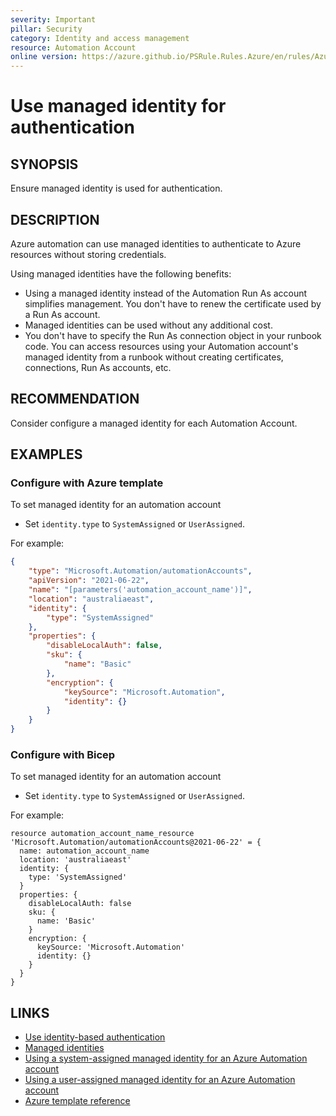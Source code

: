 ```yaml
---
severity: Important
pillar: Security
category: Identity and access management
resource: Automation Account
online version: https://azure.github.io/PSRule.Rules.Azure/en/rules/Azure.Automation.ManagedIdentity/
---
```


# Use managed identity for authentication

## SYNOPSIS

Ensure managed identity is used for authentication.

## DESCRIPTION

Azure automation can use managed identities to authenticate to Azure resources without storing credentials.

Using managed identities have the following benefits:

- Using a managed identity instead of the Automation Run As account simplifies management.
You don't have to renew the certificate used by a Run As account.
- Managed identities can be used without any additional cost.
- You don't have to specify the Run As connection object in your runbook code. 
You can access resources using your Automation account's managed identity from a runbook without creating certificates, connections, Run As accounts, etc.

## RECOMMENDATION

Consider configure a managed identity for each Automation Account.

## EXAMPLES

### Configure with Azure template

To set managed identity for an automation account

- Set `identity.type` to `SystemAssigned` or `UserAssigned`.

For example:

```json
{
    "type": "Microsoft.Automation/automationAccounts",
    "apiVersion": "2021-06-22",
    "name": "[parameters('automation_account_name')]",
    "location": "australiaeast",
    "identity": {
        "type": "SystemAssigned"
    },
    "properties": {
        "disableLocalAuth": false,
        "sku": {
            "name": "Basic"
        },
        "encryption": {
            "keySource": "Microsoft.Automation",
            "identity": {}
        }
    }
}
```

### Configure with Bicep

To set managed identity for an automation account

- Set `identity.type` to `SystemAssigned` or `UserAssigned`.

For example:

```bicep
resource automation_account_name_resource 'Microsoft.Automation/automationAccounts@2021-06-22' = {
  name: automation_account_name
  location: 'australiaeast'
  identity: {
    type: 'SystemAssigned'
  }
  properties: {
    disableLocalAuth: false
    sku: {
      name: 'Basic'
    }
    encryption: {
      keySource: 'Microsoft.Automation'
      identity: {}
    }
  }
}
```

## LINKS

- [Use identity-based authentication](https://docs.microsoft.com/azure/architecture/framework/security/design-identity-authentication#use-identity-based-authentication)
- [Managed identities](https://docs.microsoft.com/azure/automation/automation-security-overview#managed-identities)
- [Using a system-assigned managed identity for an Azure Automation account](https://docs.microsoft.com/azure/automation/enable-managed-identity-for-automation)
- [Using a user-assigned managed identity for an Azure Automation account](https://docs.microsoft.com/azure/automation/add-user-assigned-identity)
- [Azure template reference](https://docs.microsoft.com/azure/templates/microsoft.automation/automationaccounts?tabs=json#identity)